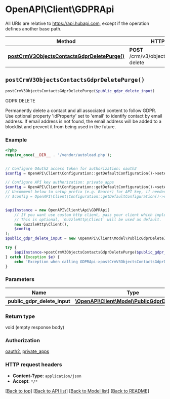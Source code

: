 # OpenAPI\Client\GDPRApi

All URIs are relative to https://api.hubapi.com, except if the operation defines another base path.

| Method | HTTP request | Description |
| ------------- | ------------- | ------------- |
| [**postCrmV3ObjectsContactsGdprDeletePurge()**](GDPRApi.md#postCrmV3ObjectsContactsGdprDeletePurge) | **POST** /crm/v3/objects/contacts/gdpr-delete | GDPR DELETE |


## `postCrmV3ObjectsContactsGdprDeletePurge()`

```php
postCrmV3ObjectsContactsGdprDeletePurge($public_gdpr_delete_input)
```

GDPR DELETE

Permanently delete a contact and all associated content to follow GDPR. Use optional property 'idProperty' set to 'email' to identify contact by email address. If email address is not found, the email address will be added to a blocklist and prevent it from being used in the future.

### Example

```php
<?php
require_once(__DIR__ . '/vendor/autoload.php');


// Configure OAuth2 access token for authorization: oauth2
$config = OpenAPI\Client\Configuration::getDefaultConfiguration()->setAccessToken('YOUR_ACCESS_TOKEN');

// Configure API key authorization: private_apps
$config = OpenAPI\Client\Configuration::getDefaultConfiguration()->setApiKey('private-app', 'YOUR_API_KEY');
// Uncomment below to setup prefix (e.g. Bearer) for API key, if needed
// $config = OpenAPI\Client\Configuration::getDefaultConfiguration()->setApiKeyPrefix('private-app', 'Bearer');


$apiInstance = new OpenAPI\Client\Api\GDPRApi(
    // If you want use custom http client, pass your client which implements `GuzzleHttp\ClientInterface`.
    // This is optional, `GuzzleHttp\Client` will be used as default.
    new GuzzleHttp\Client(),
    $config
);
$public_gdpr_delete_input = new \OpenAPI\Client\Model\PublicGdprDeleteInput(); // \OpenAPI\Client\Model\PublicGdprDeleteInput

try {
    $apiInstance->postCrmV3ObjectsContactsGdprDeletePurge($public_gdpr_delete_input);
} catch (Exception $e) {
    echo 'Exception when calling GDPRApi->postCrmV3ObjectsContactsGdprDeletePurge: ', $e->getMessage(), PHP_EOL;
}
```

### Parameters

| Name | Type | Description  | Notes |
| ------------- | ------------- | ------------- | ------------- |
| **public_gdpr_delete_input** | [**\OpenAPI\Client\Model\PublicGdprDeleteInput**](../Model/PublicGdprDeleteInput.md)|  | |

### Return type

void (empty response body)

### Authorization

[oauth2](../../README.md#oauth2), [private_apps](../../README.md#private_apps)

### HTTP request headers

- **Content-Type**: `application/json`
- **Accept**: `*/*`

[[Back to top]](#) [[Back to API list]](../../README.md#endpoints)
[[Back to Model list]](../../README.md#models)
[[Back to README]](../../README.md)
